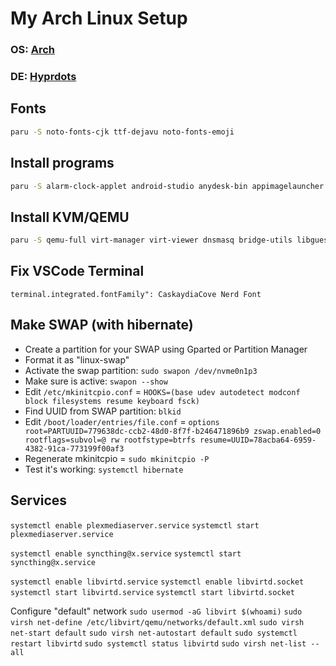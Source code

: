 # My Arch Linux Setup

### **OS**: [Arch](https://archlinux.org/)
### **DE**: [Hyprdots](https://github.com/prasanthrangan/hyprdots)

## Fonts
```bash
paru -S noto-fonts-cjk ttf-dejavu noto-fonts-emoji
```

## Install programs
```bash
paru -S alarm-clock-applet android-studio anydesk-bin appimagelauncher btop deemix-fix-gui-git discord element-desktop enpass-bin filelight firefox firefox-pwa flutter-bin freerdp fsearch git gnome-disk-utility gparted gwenview hypnotix htop kdeconnect kate kid3 konsole libvncserver linutil localsend mediainfo-gui mkvalidator mkvtoolnix-gui nano neofetch net-tools nordvpn-bin notion-app-electron obsidian onlyoffice-bin partitionmamager plex-media-player plex-media-server-plexpass python-pipx python-pypresence qalculate-gtk qbittorrent remmina rclone rssguard rsync sox soulseekqt spice-gtk subtitleedit syncthing tauon-music-box telegram-desktop thunderbird uget visual-studio-code-bin webapp-manager -y
```

## Install KVM/QEMU
```bash
paru -S qemu-full virt-manager virt-viewer dnsmasq bridge-utils libguestfs ebtables vde2 openbsd-netcat -y
```

## Fix VSCode Terminal
```
terminal.integrated.fontFamily": CaskaydiaCove Nerd Font
```

## Make SWAP (with hibernate)
- Create a partition for your SWAP using Gparted or Partition Manager
- Format it as "linux-swap"
- Activate the swap partition: `sudo swapon /dev/nvme0n1p3`
- Make sure is active: `swapon --show`
- Edit `/etc/mkinitcpio.conf` = `HOOKS=(base udev autodetect modconf block filesystems resume keyboard fsck)`
- Find UUID from SWAP partition: `blkid`
- Edit `/boot/loader/entries/file.conf` = `options root=PARTUUID=779638dc-ccb2-48d0-8f7f-b246471896b9 zswap.enabled=0 rootflags=subvol=@ rw rootfstype=btrfs resume=UUID=78acba64-6959-4382-91ca-773199f00af3`
- Regenerate mkinitcpio = `sudo mkinitcpio -P`
- Test it's working: `systemctl hibernate`

## Services
`systemctl enable plexmediaserver.service`
`systemctl start plexmediaserver.service`

`systemctl enable syncthing@x.service`
`systemctl start syncthing@x.service`

`systemctl enable libvirtd.service`
`systemctl enable libvirtd.socket`
`systemctl start libvirtd.service`
`systemctl start libvirtd.socket`

Configure "default" network
`sudo usermod -aG libvirt $(whoami)`
`sudo virsh net-define /etc/libvirt/qemu/networks/default.xml`
`sudo virsh net-start default`
`sudo virsh net-autostart default`
`sudo systemctl restart libvirtd`
`sudo systemctl status libvirtd`
`sudo virsh net-list --all`

